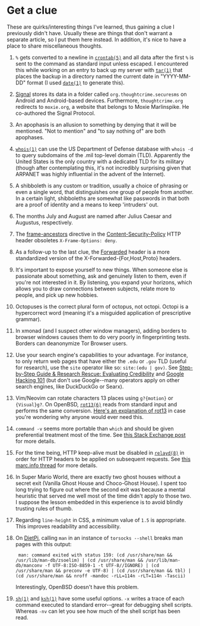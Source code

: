 # Get a clue

These are quirks/interesting things I've learned, thus gaining a clue
I previously didn't have. Usually these are things that don't warrant
a separate article, so I put them here instead. In addition, it's nice
to have a place to share miscellaneous thoughts.

1. `%` gets converted to a newline in
   [`crontab(5)`](https://man.openbsd.org/crontab.5) and all data after
   the first `%` is sent to the command as standard input unless
   escaped. I encountered this while working on an entry to back up my
   server with [`tar(1)`](https://man.openbsd.org/tar) that places the
   backup in a directory named the current date in "YYYY-MM-DD" format
   (I used [`date(1)`](https://man.openbsd.org/date) to generate this).

1. [Signal](https://www.signal.org/) stores its data in a folder called
   `org.thoughtcrime.securesms` on Android and Android-based
   devices. Furthermore, `thoughtcrime.org` redirects to `moxie.org`,
   a website that belongs to Moxie Marlinspike. He co-authored the
   Signal Protocol.

1. An apophasis is an allusion to something by denying that it will be
   mentioned. "Not to mention" and "to say nothing of" are both
   apophases.

1. [`whois(1)`](https://man.openbsd.org/whois) can use the US Department
   of Defense database with `whois -d` to query subdomains of the .mil
   top-level domain (TLD). Apparently the United States is the only
   country with a dedicated TLD for its military (though after
   contemplating this, it's not incredibly surprising given that ARPANET
   was highly influential in the advent of the Internet).

1. A shibboleth is any custom or tradition, usually a choice of phrasing
   or even a single word, that distinguishes one group of people from
   another. In a certain light, shibboleths are somewhat like passwords
   in that both are a proof of identity and a means to keep 'intruders'
   out.

1. The months July and August are named after Julius Caesar and
   Augustus, respectively.

1. The
   [frame-ancestors](https://developer.mozilla.org/en-US/docs/Web/HTTP/Headers/Content-Security-Policy/frame-ancestors)
   directive in the
   [Content-Security-Policy](https://developer.mozilla.org/en-US/docs/Web/HTTP/Headers/Content-Security-Policy)
   HTTP header obsoletes `X-Frame-Options: deny`.

1. As a follow-up to the last clue, the
   [Forwarded](https://developer.mozilla.org/en-US/docs/Web/HTTP/Headers/Forwarded)
   header is a more standardized version of the
   X-Forwarded-{For,Host,Proto} headers.

1. It's important to expose yourself to new things. When someone else is
   passionate about something, ask and genuinely listen to them, even if
   you're not interested in it. By listening, you expand your horizons,
   which allows you to draw connections between subjects, relate more to
   people, and pick up new hobbies.

1. Octopuses is the correct plural form of octopus, not octopi. Octopi
   is a hypercorrect word (meaning it's a misguided application of
   prescriptive grammar).

1. In xmonad (and I suspect other window managers), adding borders to
   browser windows causes them to do very poorly in fingerprinting
   tests. Borders can deanonymize Tor Browser users.

1. Use your search engine's capabilities to your advantage. For
   instance, to only return web pages that have either the `.edu` or
   `.gov` TLD (useful for research), use the `site` operator like so:
   `site:(edu | gov)`. See [Step-by-Step Guide & Research Rescue:
   Evaluating
   Credibility](https://guides.lib.byu.edu/c.php?g=216340&p=1428399) and
   [Google Hacking
   101](https://www.oakton.edu/user/2/rjtaylor/CIS101/Google%20Hacking%20101.pdf)
   (but don't use Google--many operators apply on other search engines,
   like DuckDuckGo or Searx).

1. Vim/Neovim can rotate characters 13 places using `g?{motion}` or
   `{Visual}g?`. On OpenBSD, [`rot13(6)`](https://man.openbsd.org/rot13)
   reads from standard input and performs the same conversion. [Here's
   an explanation of rot13](https://kb.iu.edu/d/aeol) in case you're
   wondering why anyone would ever need this.

1. `command -v` seems more portable than `which` and should be given
   preferential treatment most of the time. See [this Stack Exchange
   post](https://unix.stackexchange.com/questions/85249/why-not-use-which-what-to-use-then)
   for more details.

1. For the time being, HTTP keep-alive must be disabled in
   [`relayd(8)`](https://man.openbsd.org/relayd) in order for HTTP
   headers to be applied on subsequent requests. See [this marc.info
   thread](https://marc.info/?l=openbsd-misc&m=150287292709311&w=2) for
   more details.

1. In Super Mario World, there are exactly two ghost houses without a
   secret exit (Vanilla Ghost House and Choco-Ghost House). I spent too
   long trying to figure out where the second exit was because a mental
   heuristic that served me well most of the time didn't apply to those
   two. I suppose the lesson embedded in this experience is to avoid
   blindly trusting rules of thumb.

1. Regarding `line-height` in CSS, a minimum value of `1.5` is
   appropriate. This improves readability and accessibility.

1. On [DietPi](https://dietpi.com/), calling `man` in an instance of `torsocks --shell` breaks man pages with this output:

        man: command exited with status 159: (cd /usr/share/man && /usr/lib/man-db/zsoelim) | (cd /usr/share/man && /usr/lib/man-db/manconv -f UTF-8:ISO-8859-1 -t UTF-8//IGNORE) | (cd /usr/share/man && preconv -e UTF-8) | (cd /usr/share/man && tbl) | (cd /usr/share/man && nroff -mandoc -rLL=114n -rLT=114n -Tascii)

   Interestingly, OpenBSD doesn't have this problem.

1. [`sh(1)`](https://man.openbsd.org/sh) and
   [`ksh(1)`](https://man.openbsd.org/ksh) have some useful options.
   `-x` writes a trace of each command executed to standard
   error--great for debugging shell scripts. Whereas `-nv` can let
   you see how much of the shell script has been read.
